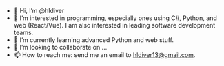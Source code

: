 - 👋 Hi, I’m @hldiver
- 👀 I’m interested in programming, especially ones using C#, Python, and web (React/Vue). I am also interested in leading software development teams.
- 🌱 I’m currently learning advanced Python and web stuff.
- 💞️ I’m looking to collaborate on ...
- 📫 How to reach me: send me an email to hldiver13@gmail.com.

<!---
hldiver/hldiver is a ✨ special ✨ repository because its `README.md` (this file) appears on your GitHub profile.
You can click the Preview link to take a look at your changes.
--->
